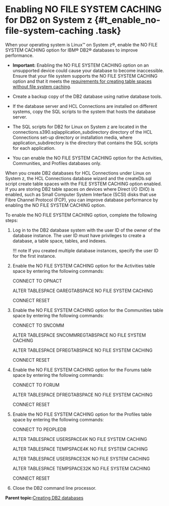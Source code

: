 # Enabling NO FILE SYSTEM CACHING for DB2 on System z {#t_enable_no-file-system-caching .task}

When your operating system is Linux™ on System z®, enable the NO FILE SYSTEM CACHING option for IBM® DB2® databases to improve performance.

-   **Important:** Enabling the NO FILE SYSTEM CACHING option on an unsupported device could cause your database to become inaccessible. Ensure that your file system supports the NO FILE SYSTEM CACHING option and that it meets the [requirements for creating table spaces without file system caching](https://www.ibm.com/docs/db2/11.1?topic=data-table-spaces-without-file-system-caching).

-   Create a backup copy of the DB2 database using native database tools.
-   If the database server and HCL Connections are installed on different systems, copy the SQL scripts to the system that hosts the database server.
-   The SQL scripts for DB2 for Linux on System z are located in the connections.s390.sqlapplication\_subdirectory directory of the HCL Connections set-up directory or installation media, where application\_subdirectory is the directory that contains the SQL scripts for each application.
-   You can enable the NO FILE SYSTEM CACHING option for the Activities, Communities, and Profiles databases only.

When you create DB2 databases for HCL Connections under Linux on System z, the HCL Connections database wizard and the createDb.sql script create table spaces with the FILE SYSTEM CACHING option enabled. If you are storing DB2 table spaces on devices where Direct I/O \(DIO\) is enabled, such as Small Computer System Interface \(SCSI\) disks that use Fibre Channel Protocol \(FCP\), you can improve database performance by enabling the NO FILE SYSTEM CACHING option.

To enable the NO FILE SYSTEM CACHING option, complete the following steps:

1.  Log in to the DB2 database system with the user ID of the owner of the database instance. The user ID must have privileges to create a database, a table space, tables, and indexes.

    !!! note
    If you created multiple database instances, specify the user ID for the first instance.

2.  Enable the NO FILE SYSTEM CACHING option for the Activities table space by entering the following commands:

    CONNECT TO OPNACT

    ALTER TABLESPACE OAREGTABSPACE NO FILE SYSTEM CACHING

    CONNECT RESET

3.  Enable the NO FILE SYSTEM CACHING option for the Communities table space by entering the following commands:

    CONNECT TO SNCOMM

    ALTER TABLESPACE SNCOMMREGTABSPACE NO FILE SYSTEM CACHING

    ALTER TABLESPACE DFREGTABSPACE NO FILE SYSTEM CACHING

    CONNECT RESET

4.  Enable the NO FILE SYSTEM CACHING option for the Forums table space by entering the following commands:

    CONNECT TO FORUM

    ALTER TABLESPACE DFREGTABSPACE NO FILE SYSTEM CACHING

    CONNECT RESET

5.  Enable the NO FILE SYSTEM CACHING option for the Profiles table space by entering the following commands:

    CONNECT TO PEOPLEDB

    ALTER TABLESPACE USERSPACE4K NO FILE SYSTEM CACHING

    ALTER TABLESPACE TEMPSPACE4K NO FILE SYSTEM CACHING

    ALTER TABLESPACE USERSPACE32K NO FILE SYSTEM CACHING

    ALTER TABLESPACE TEMPSPACE32K NO FILE SYSTEM CACHING

    CONNECT RESET

6.  Close the DB2 command line processor.


**Parent topic:**[Creating DB2 databases](../install/c_inst_create_database_db2.md)

